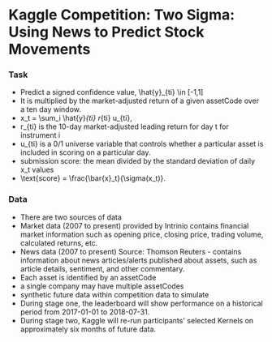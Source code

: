# Kaggle Competition: Two Sigma: Using News to Predict Stock Movements


### Task
 - Predict a signed confidence value, \hat{y}_{ti} \in [-1,1]
 - It is multiplied by the market-adjusted return of a given assetCode over a ten day window. 
 - x_t = \sum_i \hat{y}_{ti}  r_{ti}  u_{ti},
 - r_{ti} is the 10-day market-adjusted leading return for day t for instrument i
 - u_{ti} is a 0/1 universe variable that controls whether a particular asset is included in scoring on a particular day.
 - submission score: the mean divided by the standard deviation of daily x_t values
 - \text{score} = \frac{\bar{x}_t}{\sigma(x_t)}.
          
          
 
 
### Data
- There are two sources of data
- Market data (2007 to present) provided by Intrinio contains financial market information such as opening price, closing price, trading volume, calculated returns, etc.
- News data (2007 to present) Source: Thomson Reuters - contains information about news articles/alerts published about assets, such as article details, sentiment, and other commentary.
- Each asset is identified by an assetCode
- a single company may have multiple assetCodes
- synthetic future data within competition data to simulate 
- During stage one, the leaderboard will show performance on a historical period from 2017-01-01 to 2018-07-31.
- During stage two, Kaggle will re-run participants' selected Kernels on approximately six months of future data.

